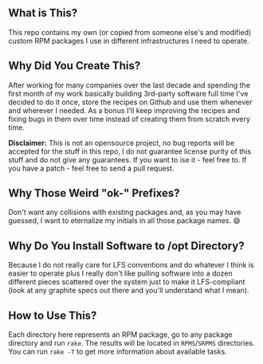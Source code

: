 What is This?
-------------

This repo contains my own (or copied from someone else's and modified) custom RPM packages I use in
different infrastructures I need to operate.


Why Did You Create This?
------------------------

After working for many companies over the last decade and spending the first month of my work basically
building 3rd-party software full time I've decided to do it once, store the recipes on Github and use
them whenever and wherever I needed. As a bonus I'll keep improving the recipes and fixing bugs in them
over time instead of creating them from scratch every time.

**Disclaimer:** This is not an opensource project, no bug reports will be accepted for the stuff in this repo,
I do not guarantee license purity of this stuff and do not give any guarantees. If you want to ise it -
feel free to. If you have a patch - feel free to send a pull request.


Why Those Weird "ok-" Prefixes?
-------------------------------

Don't want any collisions with existing packages and, as you may have guessed, I want to eternalize my initials
in all those package names. :smile:


Why Do You Install Software to /opt Directory?
----------------------------------------------

Because I do not really care for LFS conventions and do whatever I think is easier to operate plus I
really don't like pulling software into a dozen different pieces scattered over the system just to make
it LFS-compliant (look at any graphite specs out there and you'll understand what I mean).


How to Use This?
----------------

Each directory here represents an RPM package, go to any package directory and run `rake`.
The results will be located in `RPMS`/`SRPMS` directories. You can run `rake -T` to get more
information about available tasks.
